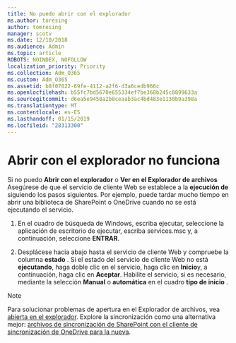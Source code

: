 ```yaml
---
title: No puedo abrir con el explorador
ms.author: toresing
author: tomresing
manager: scotv
ms.date: 12/10/2018
ms.audience: Admin
ms.topic: article
ROBOTS: NOINDEX, NOFOLLOW
localization_priority: Priority
ms.collection: Adm_O365
ms.custom: Adm_O365
ms.assetid: b8f07022-69fe-4112-a2f6-d3a6cedb966c
ms.openlocfilehash: b55fc7bd5670e655334ef7be368b245c8899633a
ms.sourcegitcommit: d6ea5e9458a2b8ceaab3ac4bd483e1130b9a398a
ms.translationtype: MT
ms.contentlocale: es-ES
ms.lasthandoff: 01/15/2019
ms.locfileid: "28313300"
---
```

# <a name="open-with-explorer-isnt-working"></a>Abrir con el explorador no funciona

Si no puedo **Abrir con el explorador** o **Ver en el Explorador de archivos** Asegúrese de que el servicio de cliente Web se establece a la **ejecución de** siguiendo los pasos siguientes. Por ejemplo, puede tardar mucho tiempo en abrir una biblioteca de SharePoint o OneDrive cuando no se está ejecutando el servicio. 
  
1. En el cuadro de búsqueda de Windows, escriba ejecutar, seleccione la aplicación de escritorio de ejecutar, escriba services.msc y, a continuación, seleccione **ENTRAR**.
    
2. Desplácese hacia abajo hasta el servicio de cliente Web y compruebe la columna **estado** . Si el estado del servicio de cliente Web no está **ejecutando**, haga doble clic en el servicio, haga clic en **Inicio**y, a continuación, haga clic en **Aceptar**. Habilite el servicio, si es necesario, mediante la selección **Manual** o **automática** en el cuadro **tipo de inicio** . 
    
> [!NOTE]
> Para solucionar problemas de apertura en el Explorador de archivos, vea [abierta en el explorador](https://go.microsoft.com/fwlink/?linkid=871665). Explore la sincronización como una alternativa mejor: [archivos de sincronización de SharePoint con el cliente de sincronización de OneDrive para la nueva](https://go.microsoft.com/fwlink/?linkid=871666). 
  

